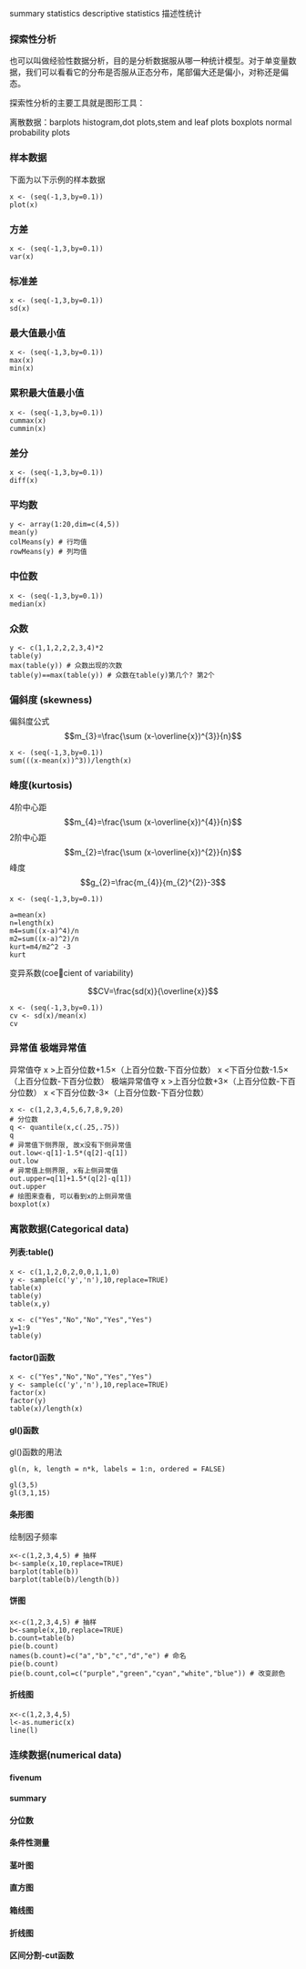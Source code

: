 summary statistics
descriptive statistics
描述性统计 

### 探索性分析

也可以叫做经验性数据分析，目的是分析数据服从哪一种统计模型。对于单变量数据，我们可以看看它的分布是否服从正态分布，尾部偏大还是偏小，对称还是偏态。

探索性分析的主要工具就是图形工具：

离散数据：barplots
histogram,dot plots,stem and leaf plots
boxplots
normal probability plots 


### 样本数据

下面为以下示例的样本数据
```
x <- (seq(-1,3,by=0.1))
plot(x)
```

### 方差

```
x <- (seq(-1,3,by=0.1))
var(x)
```
### 标准差
```
x <- (seq(-1,3,by=0.1))
sd(x)
```
### 最大值最小值
```
x <- (seq(-1,3,by=0.1))
max(x)
min(x)
```
### 累积最大值最小值
```
x <- (seq(-1,3,by=0.1))
cummax(x)
cummin(x)
```
### 差分
```
x <- (seq(-1,3,by=0.1))
diff(x)
```
### 平均数

```
y <- array(1:20,dim=c(4,5))
mean(y)
colMeans(y) # 行均值
rowMeans(y) # 列均值
```
### 中位数
```
x <- (seq(-1,3,by=0.1))
median(x)
```
### 众数
```
y <- c(1,1,2,2,2,3,4)*2
table(y)
max(table(y)) # 众数出现的次数
table(y)==max(table(y)) # 众数在table(y)第几个? 第2个
```

### 偏斜度 (skewness)
偏斜度公式
$$m_{3}=\frac{\sum (x-\overline{x})^{3}}{n}$$
```
x <- (seq(-1,3,by=0.1))
sum(((x-mean(x))^3))/length(x)
```
### 峰度(kurtosis)
4阶中心距
$$m_{4}=\frac{\sum (x-\overline{x})^{4}}{n}$$
2阶中心距
$$m_{2}=\frac{\sum (x-\overline{x})^{2}}{n}$$
峰度
$$g_{2}=\frac{m_{4}}{m_{2}^{2}}-3$$

```
x <- (seq(-1,3,by=0.1))

a=mean(x)
n=length(x)
m4=sum((x-a)^4)/n
m2=sum((x-a)^2)/n
kurt=m4/m2^2 -3
kurt
```
变异系数(coecient of variability)

$$CV=\frac{sd(x)}{\overline{x}}$$
```
x <- (seq(-1,3,by=0.1))
cv <- sd(x)/mean(x)
cv
```

### 异常值 极端异常值

异常值夺
x >上百分位数+1.5×（上百分位数-下百分位数）
x <下百分位数-1.5×（上百分位数-下百分位数）
极端异常值夺
x >上百分位数+3×（上百分位数-下百分位数）
x <下百分位数-3×（上百分位数-下百分位数）

```
x <- c(1,2,3,4,5,6,7,8,9,20)
# 分位数
q <- quantile(x,c(.25,.75))
q
# 异常值下侧界限, 故x没有下侧异常值
out.low<-q[1]-1.5*(q[2]-q[1])
out.low
# 异常值上侧界限, x有上侧异常值
out.upper=q[1]+1.5*(q[2]-q[1])
out.upper
# 绘图来查看, 可以看到x的上侧异常值
boxplot(x)
```

### 离散数据(Categorical data)

#### 列表:table()
```
x <- c(1,1,2,0,2,0,0,1,1,0)
y <- sample(c('y','n'),10,replace=TRUE)
table(x)
table(y)
table(x,y)

x <- c("Yes","No","No","Yes","Yes")
y=1:9
table(y)
```

#### factor()函数
```
x <- c("Yes","No","No","Yes","Yes")
y <- sample(c('y','n'),10,replace=TRUE)
factor(x)
factor(y)
table(x)/length(x)
```
#### gl()函数

gl()函数的用法
```
gl(n, k, length = n*k, labels = 1:n, ordered = FALSE)
```
```
gl(3,5)
gl(3,1,15)
```

#### 条形图
绘制因子频率
```
x<-c(1,2,3,4,5) # 抽样
b<-sample(x,10,replace=TRUE)
barplot(table(b))
barplot(table(b)/length(b))
```
#### 饼图
```
x<-c(1,2,3,4,5) # 抽样
b<-sample(x,10,replace=TRUE)
b.count=table(b)
pie(b.count)
names(b.count)=c("a","b","c","d","e") # 命名
pie(b.count)
pie(b.count,col=c("purple","green","cyan","white","blue")) # 改变颜色
```
#### 折线图
```
x<-c(1,2,3,4,5)
l<-as.numeric(x)
line(l)
```

### 连续数据(numerical data)

#### fivenum

#### summary

#### 分位数


#### 条件性测量


#### 茎叶图

#### 直方图

#### 箱线图

#### 折线图


#### 区间分割-cut函数

